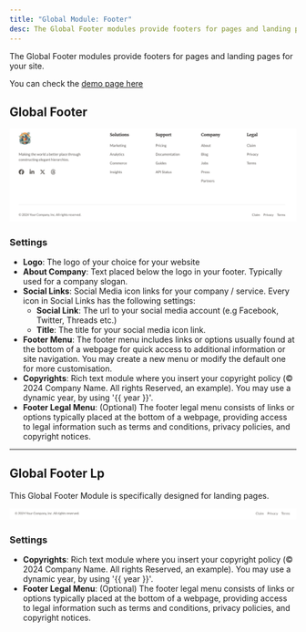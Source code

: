 ```yaml
---
title: "Global Module: Footer"
desc: The Global Footer modules provide footers for pages and landing pages for your site.
---
```


The Global Footer modules provide footers for pages and landing pages for your site.

You can check the [demo page here](https://143910617.hs-sites-eu1.com/module-global-footer)

## Global Footer

<img src="./global-footer.png" alt="Screenshot of Global Footer Module" />

### Settings
- **Logo**: The logo of your choice for your website
- **About Company**: Text placed below the logo in your footer. Typically used for a company slogan.
- **Social Links**: Social Media icon links for your company / service. Every icon in Social Links has the following settings:
  - **Social Link**: The url to your social media account (e.g Facebook, Twitter, Threads etc.)
  - **Title**: The title for your social media icon link.
- **Footer Menu**: The footer menu includes links or options usually found at the bottom of a webpage for quick access to additional information or site navigation. You may create a new menu or modify the default one for more customisation.
- **Copyrights**: Rich text module where you insert your copyright policy (© 2024 Company Name. All rights Reserved, an example). You may use a dynamic year, by using '{{ year }}'.
- **Footer Legal Menu**: (Optional) The footer legal menu consists of links or options typically placed at the bottom of a webpage, providing access to legal information such as terms and conditions, privacy policies, and copyright notices.

---

## Global Footer Lp

This Global Footer Module is specifically designed for landing pages.

<img src="./global-footer-lp.png" alt="Screenshot of Global Footer Lp Module" />

### Settings
- **Copyrights**: Rich text module where you insert your copyright policy (© 2024 Company Name. All rights Reserved, an example). You may use a dynamic year, by using '{{ year }}'.
- **Footer Legal Menu**: (Optional) The footer legal menu consists of links or options typically placed at the bottom of a webpage, providing access to legal information such as terms and conditions, privacy policies, and copyright notices.
